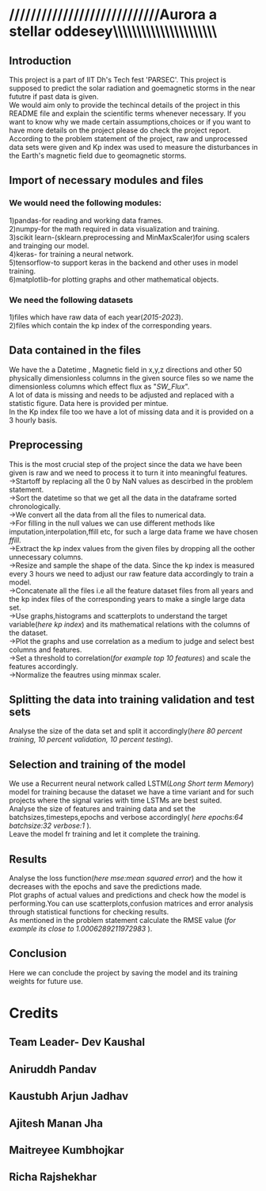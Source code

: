 # ////////////////////////////Aurora a stellar oddesey\\\\\\\\\\\\\\\\\\\\\\\\\\\\\\\\\\\\\\\\\\\

## Introduction
This project is a part of IIT Dh's Tech fest 'PARSEC'. This project is supposed to predict the solar radiation and goemagnetic storms in the near fututre if past data is given.<br>
We would aim only to provide the techincal details of the project in this README file and explain the scientific terms whenever necessary. If you want to know why we made certain assumptions,choices or if you want to have more details on the project please do check the project report. <br>
According to the problem statement of the project, raw and unprocessed data sets were given and Kp index was used to measure the disturbances in the Earth's magnetic field due to geomagnetic storms.<br>

## Import of necessary modules and files
### We would need the following modules:<br>
1)pandas-for reading and working data frames.<br>
2)numpy-for the math required in data visualization and training.<br>
3)scikit learn-(sklearn.preprocessing and MinMaxScaler)for using scalers and trainging our model.<br>
4)keras- for training a neural network.<br>
5)tensorflow-to support keras in the backend and other uses in model training.<br>
6)matplotlib-for plotting graphs and other mathematical objects.<br>
### We need the following datasets
1)files which have raw data of each year(<i>2015-2023</i>).<br>
2)files which contain the kp index of the corresponding years.<br>

## Data contained in the files
We have the a Datetime , Magnetic field in x,y,z directions and other 50 physically dimensionless columns in the given source files so we name the dimensionless columns which effect flux as "<i>SW_Flux</i>".<br>
A lot of data is missing and needs to be adjusted and replaced with a statistic figure. Data here is provided per mintue.<br>
In the Kp index file too we have a lot of missing data and it is provided on a 3 hourly basis.<br>

## Preprocessing 
This is the most crucial step of the project since the data we have been given is raw and we need to process it to turn it into meaningful features.<br>
->Startoff by replacing all the 0 by NaN values as descirbed in the problem statement.<br>
->Sort the datetime so that we get all the data in the dataframe sorted chronologically.<br>
->We convert all the data from all the files to numerical data.<br>
->For filling in the null values we can use different methods like imputation,interpolation,ffill etc, for such a large data frame we have chosen <i>ffill</i>.<br>
->Extract the kp index values from the given files by dropping all the oother unnecessary columns.<br>
->Resize and sample the shape of the data. Since the kp index is measured every 3 hours we need to adjust our raw feature data accordingly to train a model.<br>
->Concatenate all the files i.e all the feature dataset files from all years and the kp index files of the corresponding years to make a single large data set.<br>
->Use graphs,histograms and scatterplots to understand the target variable(<i>here kp index</i>) and its mathematical relations with the columns of the dataset.<br>
->Plot the graphs and use correlation as a medium to judge and select best columns and features. <br>
->Set a threshold to correlation(<i>for example top 10 features</i>) and scale the features accordingly.<br>
->Normalize the feautres using minmax scaler.<br>

## Splitting the data into training validation and test sets
Analyse the size of the data set and split it accordingly(<i>here 80 percent training, 10 percent validation, 10 percent testing</i>).<br>

## Selection and training of the model
We use a Recurrent neural network called LSTM(<i>Long Short term Memory</i>) model for training because the dataset we have a time variant and for such projects where the signal varies with time LSTMs are best suited.<br>
Analyse the size of features and training data and set the batchsizes,timesteps,epochs and verbose accordingly(<i> here epochs:64 batchsize:32 verbose:1 </i>).<br> 
Leave the model fr training and let it complete the training.<br>

## Results 
Analyse the loss function(<i>here mse:mean squared error</i>) and the how it decreases with the epochs and save the predictions made.<br>
Plot graphs of actual values and predictions and check how the model is performing.You can use scatterplots,confusion matrices and error analysis through statistical functions for checking results. <br>
As mentioned in the problem statement calculate the RMSE value (<i>for example its close to 1.0006289211972983 </i>).<br>

## Conclusion
Here we can conclude the project by saving the model and its training weights for future use. 

# Credits
## Team Leader- Dev Kaushal
## Aniruddh Pandav
## Kaustubh Arjun Jadhav
## Ajitesh Manan Jha
## Maitreyee Kumbhojkar
## Richa Rajshekhar
